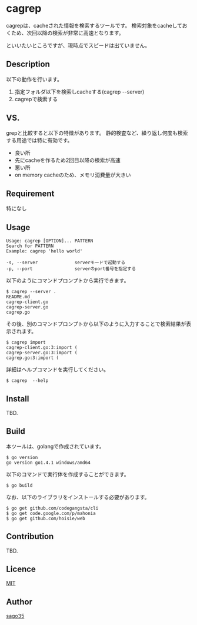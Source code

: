 ﻿cagrep
====

cagrepは、cacheされた情報を検索するツールです。
検索対象をcacheしておくため、次回以降の検索が非常に高速となります。

といいたいところですが、現時点でスピードは出ていません。

## Description

以下の動作を行います。

 1. 指定フォルダ以下を検索しcacheする(cagrep --server)
 2. cagrepで検索する

## VS.
grepと比較すると以下の特徴があります。
静的検査など、繰り返し何度も検索する用途では特に有効です。

 * 良い所
  * 先にcacheを作るため2回目以降の検索が高速
 * 悪い所
  * on memory cacheのため、メモリ消費量が大きい

## Requirement

特になし

## Usage

    Usage: cagrep [OPTION]... PATTERN
    Search for PATTERN
    Example: cagrep 'hello world'

    -s, --server              serverモードで起動する
    -p, --port                serverのport番号を指定する

以下のようにコマンドプロンプトから実行できます。

    $ cagrep --server .
    README.md
    cagrep-client.go
    cagrep-server.go
    cagrep.go

その後、別のコマンドプロンプトから以下のように入力することで検索結果が表示されます。

    $ cagrep import
    cagrep-client.go:3:import (
    cagrep-server.go:3:import (
    cagrep.go:3:import (

詳細はヘルプコマンドを実行してください。

    $ cagrep  --help


## Install

TBD.

## Build

本ツールは、golangで作成されています。

    $ go version
    go version go1.4.1 windows/amd64

以下のコマンドで実行体を作成することができます。

    $ go build

なお、以下のライブラリをインストールする必要があります。

    $ go get github.com/codegangsta/cli
    $ go get code.google.com/p/mahonia
    $ go get github.com/hoisie/web


## Contribution

TBD.

## Licence

[MIT](http://opensource.org/licenses/mit-license.php)

## Author

[sago35](https://github.com/sago35)
